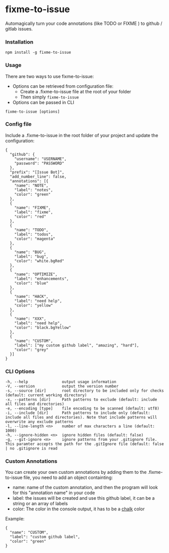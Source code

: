 # fixme-to-issue
Automagically turn your code annotations (like TODO or FIXME ) to github / gitlab issues.


### Installation
```
npm install -g fixme-to-issue
```

### Usage
There are two ways to use fixme-to-issue:
- Options can be retrieved from configuration file:
  - Create a .fixme-to-issue file at the root of your folder
  - Then simply ``` fixme-to-issue ```
- Options can be passed in CLI

```
fixme-to-issue [options]
```

### Config file
Include a .fixme-to-issue in the root folder of your project and update the configuration:
```
{
  "github": {
    "username": "USERNAME",
    "password": "PASSWORD"
  },
  "prefix": "[Issue Bot]",
  "add_number_line": false,
  "annotations": [{
    "name": "NOTE",
    "label": "notes",
    "color": "green"
  },
  {
    "name": "FIXME",
    "label": "fixme",
    "color": "red"
  },
  {
    "name": "TODO",
    "label": "todos",
    "color": "magenta"
  },
  {
    "name": "BUG",
    "label": "bug",
    "color": "white.bgRed"
  },
  {
    "name": "OPTIMIZE",
    "label": "enhancements",
    "color": "blue"
  },
  {
    "name": "HACK",
    "label": "need help",
    "color": "yellow"
  },
  {
    "name": "XXX",
    "label": "need help",
    "color": "black.bgYellow"
  },
  {
    "name": "CUSTOM",
    "label": ["my custom github label", "amazing", "hard"],
    "color": "grey"
  }]
}
```

### CLI Options
    -h, --help               output usage information
    -V, --version            output the version number
    -s, --source [dir]       root directory to be included only for checks (default: current working directory)
    -x, --patterns [dir]     Path patterns to exclude (default: include all files and directories)
    -e, --encoding [type]    file encoding to be scanned (default: utf8)
    -i, --include [dir]      Path patterns to include only (default: include all files and directories). Note that include patterns will overwrite any exclude patterns
    -l, --line-length <n>    number of max characters a line (default: 1000)
    -h, --ignore-hidden <n>  ignore hidden files (default: false)
    -g, --git-ignore <n>     ignore patterns from your .gitignore file. This paramter accepts the path for the .gitIgnore file (default: false | no .gitignore is read


### Custom Annotations
You can create your own custom annotations by adding them to the .fixme-to-issue file, you need to add an object containting:
- name: name of the custom annotation, and then the program will look for this "annotation name" in your code
- label: the issues will be created and use this github label, it can be a string or an array of labels
- color: The color in the console output, it has to be a [chalk](https://github.com/chalk/chalk) color

Example:
```
{
  "name": "CUSTOM",
  "label": "custom github label",
  "color": "green"
}
```
